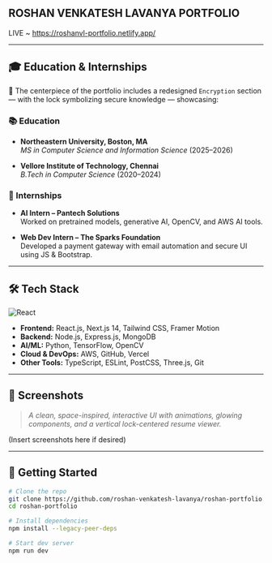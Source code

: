 
## ROSHAN VENKATESH LAVANYA PORTFOLIO
LIVE ~ https://roshanvl-portfolio.netlify.app/
________________________________
## 🎓 Education & Internships

🔐 The centerpiece of the portfolio includes a redesigned `Encryption` section — with the lock symbolizing secure knowledge — showcasing:

### 📚 Education
- **Northeastern University, Boston, MA**  
  *MS in Computer Science and Information Science* (2025–2026)

- **Vellore Institute of Technology, Chennai**  
  *B.Tech in Computer Science* (2020–2024)

### 💼 Internships
- **AI Intern – Pantech Solutions**  
  Worked on pretrained models, generative AI, OpenCV, and AWS AI tools.

- **Web Dev Intern – The Sparks Foundation**  
  Developed a payment gateway with email automation and secure UI using JS & Bootstrap.

---

## 🛠 Tech Stack

![React](https://skillicons.dev/icons?i=react,next,ts,tailwind,threejs,vercel,aws,python,nodejs,mongodb)

- **Frontend:** React.js, Next.js 14, Tailwind CSS, Framer Motion  
- **Backend:** Node.js, Express.js, MongoDB  
- **AI/ML:** Python, TensorFlow, OpenCV  
- **Cloud & DevOps:** AWS, GitHub, Vercel  
- **Other Tools:** TypeScript, ESLint, PostCSS, Three.js, Git

---

## 📸 Screenshots

> _A clean, space-inspired, interactive UI with animations, glowing components, and a vertical lock-centered resume viewer._

(Insert screenshots here if desired)

---

## 🧪 Getting Started

```bash
# Clone the repo
git clone https://github.com/roshan-venkatesh-lavanya/roshan-portfolio.git
cd roshan-portfolio

# Install dependencies
npm install --legacy-peer-deps

# Start dev server
npm run dev

